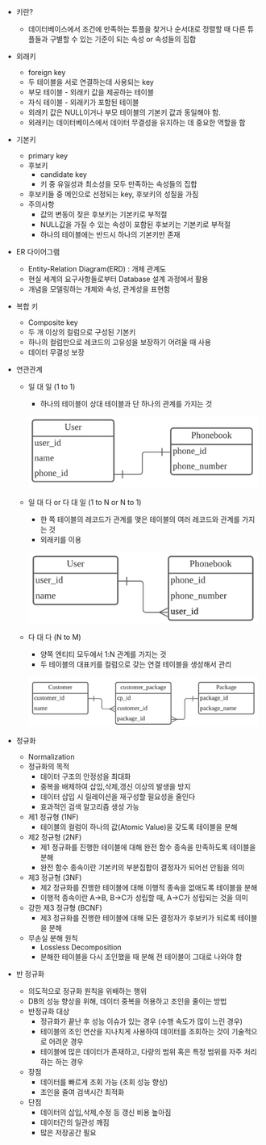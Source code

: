 - 키란?
    - 데이터베이스에서 조건에 만족하는 튜플을 찾거나 순서대로 정렬할 때 다른 튜플들과 구별할 수 있는 기준이 되는 속성 or 속성들의 집합
- 외래키
    - foreign key
    - 두 테이블을 서로 연결하는데 사용되는 key
    - 부모 테이블 - 외래키 값을 제공하는 테이블
    - 자식 테이블 - 외래키가 포함된 테이블
    - 외래키 값은 NULL이거나 부모 테이블의 기본키 값과 동일해야 함.
    - 외래키는 데이터베이스에서 데이터 무결성을 유지하는 데 중요한 역할을 함
- 기본키
    - primary key
    - 후보키
        - candidate key
        - 키 중 유일성과 최소성을 모두 만족하는 속성들의 집합
    - 후보키들 중 메인으로 선정되는 key, 후보키의 성질을 가짐
    - 주의사항
        - 값의 변동이 잦은 후보키는 기본키로 부적절
        - NULL값을 가질 수 있는 속성이 포함된 후보키는 기본키로 부적절
        - 하나의 테이블에는 반드시 하나의 기본키만 존재
- ER 다이어그램
    - Entity-Relation Diagram(ERD) : 개체 관계도
    - 현실 세계의 요구사항들로부터 Database 설계 과정에서 활용
    - 개념을 모델링하는 개체와 속성, 관계성을 표현함
- 복합 키
    - Composite key
    - 두 개 이상의 컬럼으로 구성된 기본키
    - 하나의 컬럼만으로 레코드의 고유성을 보장하기 어려울 때 사용
    - 데이터 무결성 보장
- 연관관계
    - 일 대 일 (1 to 1)
        - 하나의 테이블이 상대 테이블과 단 하나의 관계를 가지는 것

      ![img_3.png](img_3.png)

    - 일 대 다 or 다 대 일 (1 to N or N to 1)
        - 한 쪽 테이블의 레코드가 관계를 맺은 테이블의 여러 레코드와 관계를 가지는 것
        - 외래키를 이용

      ![img_1.png](img_1.png)

    - 다 대 다 (N to M)
        - 양쪽 엔티티 모두에서 1:N 관계를 가지는 것
        - 두 테이블의 대표키를 컬럼으로 갖는 연결 테이블을 생성해서 관리

      ![img_2.png](img_2.png)

- 정규화
    - Normalization
    - 정규화의 목적
        - 데이터 구조의 안정성을 최대화
        - 중복을 배제하여 삽입,삭제,갱신 이상의 발생을 방지
        - 데이터 삽입 시 릴레이션을 재구성할 필요성을 줄인다
        - 효과적인 검색 알고리즘 생성 가능
    - 제1 정규형 (1NF)
        - 테이블의 컬럼이 하나의 값(Atomic Value)을 갖도록 테이블을 분해
    - 제2 정규형 (2NF)
        - 제1 정규화를 진행한 테이블에 대해 완전 함수 종속을 만족하도록 테이블을 분해
        - 완전 함수 종속이란 기본키의 부분집합이 결정자가 되어선 안됨을 의미
    - 제3 정규형 (3NF)
        - 제2 정규화를 진행한 테이블에 대해 이행적 종속을 없애도록 테이블을 분해
        - 이행적 종속이란 A→B, B→C가 성립할 때, A→C가 성립되는 것을 의미
    - 강한 제3 정규형 (BCNF)
        - 제3 정규화를 진행한 테이블에 대해 모든 결정자가 후보키가 되로록 테이블을 분해
    - 무손실 분해 원칙
        - Lossless Decomposition
        - 분해한 테이블을 다시 조인했을 때 분해 전 테이블이 그대로 나와야 함
- 반 정규화
    - 의도적으로 정규화 원칙을 위배하는 행위
    - DB의 성능 향상을 위해, 데이터 중복을 허용하고 조인을 줄이는 방법
    - 반정규화 대상
        - 정규화가 끝난 후 성능 이슈가 있는 경우 (수행 속도가 많이 느린 경우)
        - 테이블의 조인 연산을 지나치게 사용하여 데이터를 조회하는 것이 기술적으로 어려운 경우
        - 테이블에 많은 데이터가 존재하고, 다량의 범위 혹은 특정 범위를 자주 처리하는 하는 경우
    - 장점
        - 데이터를 빠르게 조회 가능 (조회 성능 향상)
        - 조인을 줄여 검색시간 최적화
    - 단점
        - 데이터의 삽입,삭제,수정 등 갱신 비용 높아짐
        - 데이터간의 일관성 깨짐
        - 많은 저장공간 필요